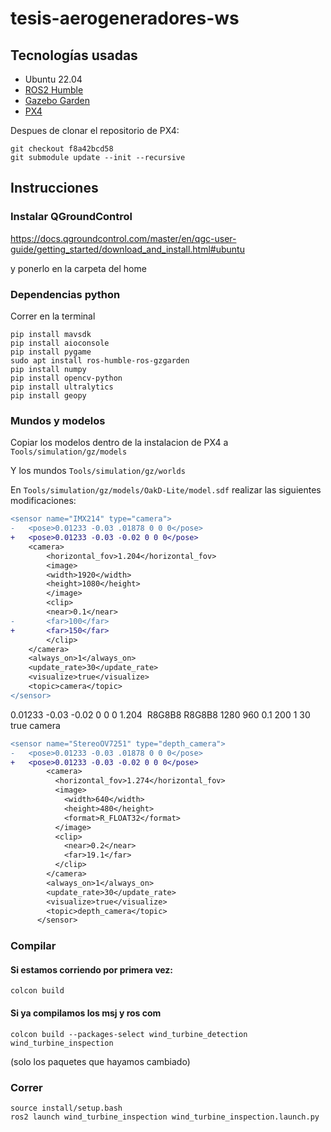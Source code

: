# tesis-aerogeneradores-ws

## Tecnologías usadas

- Ubuntu 22.04
- [ROS2 Humble](https://docs.ros.org/en/humble/)
- [Gazebo Garden](https://gazebosim.org/docs/garden/install)
- [PX4](https://docs.px4.io/main/en/ros2/user_guide#installation-setup)

Despues de clonar el repositorio de PX4:

```
git checkout f8a42bcd58
git submodule update --init --recursive
```

## Instrucciones

### Instalar QGroundControl

https://docs.qgroundcontrol.com/master/en/qgc-user-guide/getting_started/download_and_install.html#ubuntu

y ponerlo en la carpeta del home

### Dependencias python

Correr en la terminal

```
pip install mavsdk
pip install aioconsole
pip install pygame
sudo apt install ros-humble-ros-gzgarden
pip install numpy
pip install opencv-python
pip install ultralytics
pip install geopy
```

### Mundos y modelos

Copiar los modelos dentro de la instalacion de PX4 a
`Tools/simulation/gz/models`

Y los mundos
`Tools/simulation/gz/worlds`

En `Tools/simulation/gz/models/OakD-Lite/model.sdf` realizar las siguientes modificaciones:

```diff
<sensor name="IMX214" type="camera">
-	<pose>0.01233 -0.03 .01878 0 0 0</pose>
+	<pose>0.01233 -0.03 -0.02 0 0 0</pose>
    <camera>
        <horizontal_fov>1.204</horizontal_fov>
        <image>
        <width>1920</width>
        <height>1080</height>
        </image>
        <clip>
        <near>0.1</near>
-       <far>100</far>
+       <far>150</far>
        </clip>
    </camera>
    <always_on>1</always_on>
    <update_rate>30</update_rate>
    <visualize>true</visualize>
    <topic>camera</topic>
</sensor>
```

<sensor name="IMX214" type="camera">
        <pose>0.01233 -0.03 -0.02 0 0 0</pose>
        <camera>
          <horizontal_fov>1.204</horizontal_fov>
          <image>
          <format>R8G8B8</format>
             <format>R8G8B8</format>
           <width>1280</width>
            <height>960</height>
          </image>
          <clip>
            <near>0.1</near>
            <far>200</far>
          </clip>
        </camera>
        <always_on>1</always_on>
        <update_rate>30</update_rate>
        <visualize>true</visualize>
        <topic>camera</topic>
      </sensor>

```diff
<sensor name="StereoOV7251" type="depth_camera">
-	<pose>0.01233 -0.03 .01878 0 0 0</pose>
+	<pose>0.01233 -0.03 -0.02 0 0 0</pose>
        <camera>
          <horizontal_fov>1.274</horizontal_fov>
          <image>
            <width>640</width>
            <height>480</height>
            <format>R_FLOAT32</format>
          </image>
          <clip>
            <near>0.2</near>
            <far>19.1</far>
          </clip>
        </camera>
        <always_on>1</always_on>
        <update_rate>30</update_rate>
        <visualize>true</visualize>
        <topic>depth_camera</topic>
      </sensor>
```

### Compilar

#### Si estamos corriendo por primera vez:

```
colcon build
```

#### Si ya compilamos los msj y ros com

```
colcon build --packages-select wind_turbine_detection wind_turbine_inspection
```

(solo los paquetes que hayamos cambiado)

### Correr

```
source install/setup.bash
ros2 launch wind_turbine_inspection wind_turbine_inspection.launch.py
```
